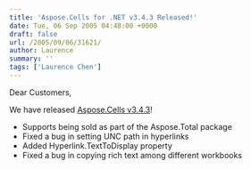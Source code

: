 ```yaml
---
title: 'Aspose.Cells for .NET v3.4.3 Released!'
date: Tue, 06 Sep 2005 04:48:00 +0000
draft: false
url: /2005/09/06/31621/
author: Laurence
summary: ''
tags: ['Laurence Chen']
---
```


Dear Customers,

We have released [Aspose.Cells v3.4.3][1]!

*   Supports being sold as part of the Aspose.Total package
*   Fixed a bug in setting UNC path in hyperlinks
*   Added Hyperlink.TextToDisplay property
*   Fixed a bug in copying rich text among different workbooks




[1]: http://www.aspose.com/Downloads/Product.aspx?name=Aspose.Cells



